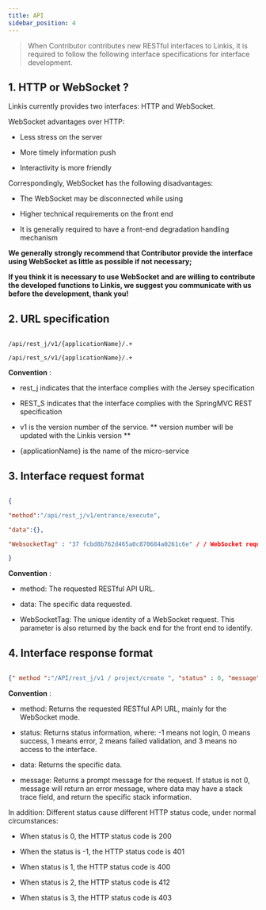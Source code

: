 ```yaml
---
title: API
sidebar_position: 4
---
```


 > When Contributor contributes new RESTful interfaces to Linkis, it is required to follow the following interface specifications for interface development.



## 1. HTTP or WebSocket ?



Linkis currently provides two interfaces: HTTP and WebSocket.



WebSocket advantages over HTTP:



- Less stress on the server

- More timely information push

- Interactivity is more friendly



Correspondingly, WebSocket has the following disadvantages:



- The WebSocket may be disconnected while using

- Higher technical requirements on the front end

- It is generally required to have a front-end degradation handling mechanism



**We generally strongly recommend that Contributor provide the interface using WebSocket as little as possible if not necessary;**



**If you think it is necessary to use WebSocket and are willing to contribute the developed functions to Linkis, we suggest you communicate with us before the development, thank you!**



## 2. URL specification



```

/api/rest_j/v1/{applicationName}/.+

/api/rest_s/v1/{applicationName}/.+

```



**Convention** :



- rest_j indicates that the interface complies with the Jersey specification

- REST_S indicates that the interface complies with the SpringMVC REST specification

- v1 is the version number of the service. ** version number will be updated with the Linkis version **

- {applicationName} is the name of the micro-service



## 3. Interface request format



```json

{

"method":"/api/rest_j/v1/entrance/execute",

"data":{},

"WebsocketTag" : "37 fcbd8b762d465a0c870684a0261c6e" / / WebSocket requests require this parameter, HTTP requests can ignore

}

```



**Convention** :



- method: The requested RESTful API URL.

- data: The specific data requested.

- WebSocketTag: The unique identity of a WebSocket request. This parameter is also returned by the back end for the front end to identify.



## 4. Interface response format



```json

{" method ":"/API/rest_j/v1 / project/create ", "status" : 0, "message" : "creating success!" ,"data":{}}

```



**Convention** :



- method: Returns the requested RESTful API URL, mainly for the WebSocket mode.

- status: Returns status information, where: -1 means not login, 0 means success, 1 means error, 2 means failed validation, and 3 means no access to the interface.

- data: Returns the specific data.

- message: Returns a prompt message for the request. If status is not 0, message will return an error message, where data may have a stack trace field, and return the specific stack information.



In addition: Different status cause different HTTP status code, under normal circumstances:



- When status is 0, the HTTP status code is 200

- When the status is -1, the HTTP status code is 401

- When status is 1, the HTTP status code is 400

- When status is 2, the HTTP status code is 412

- When status is 3, the HTTP status code is 403